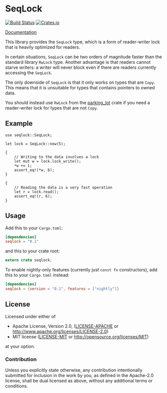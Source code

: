 SeqLock
=======

[![Build Status](https://travis-ci.org/Amanieu/seqlock.svg?branch=master)](https://travis-ci.org/Amanieu/seqlock) [![Crates.io](https://img.shields.io/crates/v/seqlock.svg)](https://crates.io/crates/seqlock)

[Documentation](https://amanieu.github.io/seqlock/seqlock/index.html)

This library provides the `SeqLock` type, which is a form of reader-writer
lock that is heavily optimized for readers.

In certain situations, `SeqLock` can be two orders of magnitude faster than
the standard library `RwLock` type. Another advantage is that readers cannot
starve writers: a writer will never block even if there are readers
currently accessing the `SeqLock`.

The only downside of `SeqLock` is that it only works on types that are
`Copy`. This means that it is unsuitable for types that contains pointers
to owned data.

You should instead use `RwLock` from the
[parking_lot](https://github.com/Amanieu/parking_lot) crate if you need
a reader-writer lock for types that are not `Copy`.

## Example

```
use seqlock::SeqLock;

let lock = SeqLock::new(5);

{
    // Writing to the data involves a lock
    let mut w = lock.lock_write();
    *w += 1;
    assert_eq!(*w, 6);
}

{
    // Reading the data is a very fast operation
    let r = lock.read();
    assert_eq!(r, 6);
}
```

## Usage

Add this to your `Cargo.toml`:

```toml
[dependencies]
seqlock = "0.1"
```

and this to your crate root:

```rust
extern crate seqlock;
```

To enable nightly-only features (currently just `const fn` constructors), add
this to your `Cargo.toml` instead:

```toml
[dependencies]
seqlock = {version = "0.1", features = ["nightly"]}
```

## License

Licensed under either of

 * Apache License, Version 2.0, ([LICENSE-APACHE](LICENSE-APACHE) or http://www.apache.org/licenses/LICENSE-2.0)
 * MIT license ([LICENSE-MIT](LICENSE-MIT) or http://opensource.org/licenses/MIT)

at your option.

### Contribution

Unless you explicitly state otherwise, any contribution intentionally submitted
for inclusion in the work by you, as defined in the Apache-2.0 license, shall be dual licensed as above, without any
additional terms or conditions.
